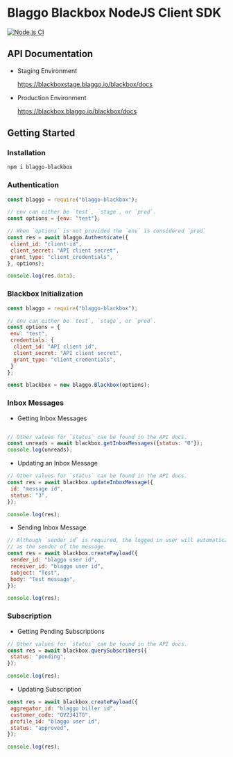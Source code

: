 # Blaggo Blackbox NodeJS Client SDK

[![Node.js CI](https://github.com/blaggotech/nodejs-client-sdk/actions/workflows/node.js.yml/badge.svg)](https://github.com/blaggotech/nodejs-client-sdk/actions/workflows/node.js.yml)

## API Documentation

- Staging Environment

   https://blackboxstage.blaggo.io/blackbox/docs

- Production Environment

   https://blackbox.blaggo.io/blackbox/docs

## Getting Started

### Installation

   ```bash
   npm i blaggo-blackbox
   ```

### Authentication

   ```javascript
   const blaggo = require("blaggo-blackbox");

   // env can either be `test`, `stage`, or `prod`.
   const options = {env: "test"};

   // When `options` is not provided the `env` is considered `prod`
   const res = await blaggo.Authenticate({
    client_id: "client-id",
    client_secret: "API client secret",
    grant_type: "client_credentials",
   }, options);

   console.log(res.data);
   ```

### Blackbox Initialization

   ```javascript
   const blaggo = require("blaggo-blackbox");

   // env can either be `test`, `stage`, or `prod`.
   const options = {
    env: "test",
    credentials: {
     client_id: "API client id",
     client_secret: "API client secret",
     grant_type: "client_credentials",
    }
   };

   const blackbox = new blaggo.Blackbox(options);
   ```

### Inbox Messages

   - Getting Inbox Messages

   ```javascript

   // Other values for `status` can be found in the API docs.
   const unreads = await blackbox.getInboxMessages({status: "0"});
   console.log(unreads);
   ```

   - Updating an Inbox Message

   ```javascript
   // Other values for `status` can be found in the API docs.
   const res = await blackbox.updateInboxMessage({
    id: "message id",
    status: "3",
   });

   console.log(res);
   ```

   - Sending Inbox Message

   ```javascript
   // Although `sender_id` is required, the logged in user will automatically
   // as the sender of the message.
   const res = await blackbox.createPayload({
    sender_id: "blaggo user id",
    receiver_id: "blaggo user id",
    subject: "Test",
    body: "Test message",
   });

   console.log(res);
   ```

### Subscription

   - Getting Pending Subscriptions

   ```javascript
   // Other values for `status` can be found in the API docs.
   const res = await blackbox.querySubscribers({
    status: "pending",
   });

   console.log(res);
   ```

   - Updating Subscription

   ```javascript
   const res = await blackbox.createPayload({
    aggregator_id: "blaggo biller id",
    customer_code: "QV2341TG",
    profile_id: "blaggo user id",
    status: "approved",
   });

   console.log(res);
   ```
